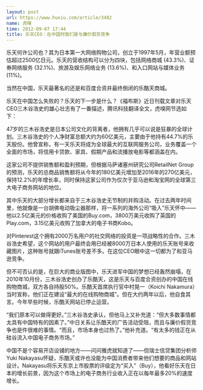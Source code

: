 ```yaml
---
layout: post
url: https://www.huxiu.com/article/3482
name: 虎嗅
time: 2012-09-07 17:44
title: 乐天CEO：在中国时我们是与廉价假货竞争
---
```

乐天何许公司也？其为日本第一大网络购物公司，创立于1997年5月，年营业额预估超过2500亿日元。乐天的营收结构可以分为四块，包括网络商城 (43.3%)、证券网络服务 (32.1%)、旅游及娱乐网络业务 (13.6%)、和入口网站与媒体业务 (11%)。

当然在中国，乐天最著名的还是和百度合资并最终倒闭的乐酷天商城。

乐天在中国怎么失败的？乐天的下一步是什么？《福布斯》近日刊载文章对乐天CEO三木谷浩史的雄心壮志有了一番描述，腾讯科技翻译全文，虎嗅网节选如下：

47岁的三木谷浩史是日本公司文化的背离者，他拥有几乎可以说是狂暴的全球计划。三木谷浩史的个人净财富总额大约为60亿美元，主要由于他持有44.7%的乐天股份。他曾宣称，有一天乐天将成为全球最大的互联网服务公司，业务覆盖一个全面的市场，将信用卡贷款、家具、假期产品和流播放电影等都涵盖在内。

这家公司不提供销售额和盈利预期，但根据马萨诸塞州研究公司RetailNet Group的预测，乐天的总商品销售额将从今年的180亿美元增加至2016年的270亿美元，保持12.2%的年增长率，同时保持这家公司作为仅次于亚马逊和淘宝网的全球第三大电子商务网站的地位。

其中乐天的大部分增长都来自于三木谷浩史无节制的并购活动。在过去两年时间里，他就像是一台胡佛电动吸尘器那样，将一系列的海外公司“吸入”乐天怀中——他以2.5亿美元的价格收购了美国的Buy.com，3800万美元收购了英国的Play.com，3.15亿美元收购了加拿大的电子书商Kobo。

对Pinterest这个拥有2000万名用户的社交网络的投资是一项战略性的合作。三木谷浩史希望，这个网站的用户最终会用已经被8000万日本人使用的乐天账号来收藏图片，这种账号就跟iTunes账号差不多。在这位CEO眼中这一切都为了和亚马逊竞争。

但不可否认的是，在巨大的商业版图中，乐天进军中国的梦想已经轰然崩塌，在2010年10月份，三木谷浩史创办了乐酷天，这是乐天与百度合资创办的中国在线购物商城，双方各自持股50%。乐酷天首席执行官中村晃一（Koichi Nakamura）当时宣称，他们正在建设“最大的在线购物商城”。但在大约两年以后，他自食其言。今年早些时候，乐酷天网站已停止运营。

“我们原本可以做得更好。”三木谷浩史承认，但他马上又补充道：“但大多数事情都太具有中国特有的因素了。”中日关系让乐酷天的广告活动受阻，而且与廉价假货竞争也是件很难的事情。“而且，市场本身也过热了。”他补充道。“有太多的钱正在从硅谷流入中国电子商务市场。”

中国不是个容易开店设铺的地方——问问雅虎就知道了——但瑞士信贷集团分析师Yuki Nakayasu怀疑，乐酷天或许也没能为中国消费者带来他们想要的商品和网站设计。Nakayasu将乐天东京上市股票的评级定为“买入”（Buy），他看好乐天在日本的增长前景，因为这个市场上的电子商务行业收入正在以每年最多20%的速度增长。

